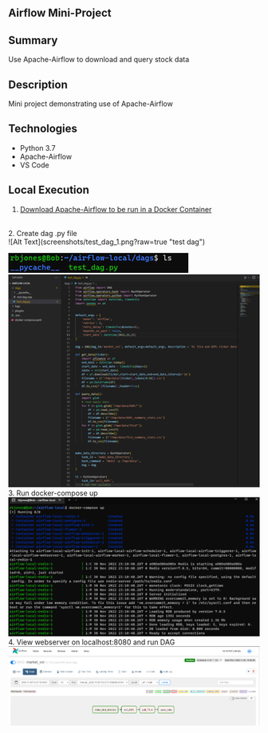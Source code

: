 ## Airflow Mini-Project

## Summary
Use Apache-Airflow to download and query stock data  

## Description
Mini project demonstrating use of Apache-Airflow

## Technologies
- Python 3.7
- Apache-Airflow
- VS Code

## Local Execution
1. [Download Apache-Airflow to be run in a Docker Container](https://towardsdatascience.com/run-airflow-docker-1b83a57616fb)
<br>
2. Create dag .py file <br>
![Alt Text](screenshots/test_dag_1.png?raw=true "test dag")

![Alt Text](screenshots/test_dag_1.png?raw=true "test dag")
![Alt Text](screenshots/test_dag_2.png?raw=true "test dag")
3. Run docker-compose up
![Alt Text](screenshots/docker_compose_up.png?raw=true "docker compose up")
4. View webserver on localhost:8080 and run DAG
![Alt Text](screenshots/dag_run.png?raw=true "docker compose up")

